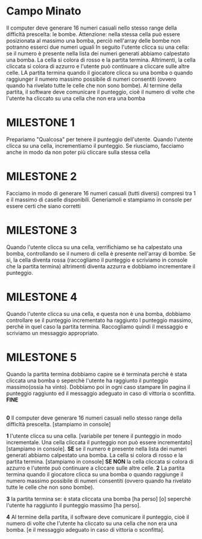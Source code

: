 # Campo Minato

Il computer deve generare 16 numeri casuali nello stesso range della difficltà prescelta: le bombe. Attenzione: nella stessa cella può essere posizionata al massimo una bomba, perciò nell'array delle bombe non potranno esserci due numeri uguali
In seguito l'utente clicca su una cella: se il numero è presente nella lista dei numeri generati abbiamo calpestato una bomba. La cella si colora di rosso e la partita termina. Altrimenti, la cella cliccata si colora di azzurro e l'utente può continuare  a cliccare sulle altre celle.
LA partita termina quando il giocatore clicca su una bomba o quando raggiunger il numero massimo possibile di numeri consentiti (ovvero quando ha rivelato tutte le celle che non sono bombe).
Al termine della partita, il software deve comunicare il punteggio, cioè il numero di volte che l'utente ha cliccato su una cella che non era una bomba
# MILESTONE 1
Prepariamo "Qualcosa" per tenere il punteggio dell'utente.
Quando l'utente clicca su una cella, incrementiamo il punteggio.
Se riusciamo, facciamo anche in modo da non poter più cliccare sulla stessa cella
# MILESTONE 2
Facciamo in modo di generare 16 numeri casuali (tutti diversi) compresi tra 1 e il massimo di caselle disponibili.
Generiamoli e stampiamo in console per essere certi che siano corretti
# MILESTONE 3
Quando l'utente clicca su una cella, verrifichiamo se ha calpestato una bomba, controllando se il numero di cella è presente nell'array di bombe.
Se si, la cella diventa rossa (raccogliamo il punteggio e scriviamo in console che la partita termina) altrimenti diventa azzurra e dobbiamo incrementare il punteggio.
# MILESTONE 4
Quando l'utente clicca su una cella, e questa non è una bomba, dobbiamo controllare se il punteggio incrementato ha raggiunto l punteggio massimo, perchè in quel caso la partita termina. Raccogliamo quindi il messaggio e scriviamo un messaggio appropriato.
# MILESTONE 5
Quando la partita termina dobbiamo capire se è terminata perchè è stata cliccata una bomba o seperchè l'utente ha raggiunto il punteggio massimo(ossia ha vinto). Dobbiamo poi in ogni caso stampare lin pagina il punteggio raggiunto ed il messaggio adeguato in caso di vittoria o sconfitta.
**FINE** 
<br>
<br>

**0** Il computer deve generare 16 numeri casuali nello stesso range della difficltà prescelta.
[stampiamo in console]

**1** l'utente clicca su una cella. [variabile per tenere il punteggio in modo incrementale. Una cella cliccata il punteggio non può essere incrementato] [stampiamo in console].
    **SE** se il numero è presente nella lista dei numeri generati abbiamo calpestato una bomba. La cella si colora di rosso e la partita termina. [stampiamo in console]
    **SE NON** la cella cliccata si colora di azzurro e l'utente può continuare  a cliccare sulle altre celle.
**2** La partita termina quando il giocatore clicca su una bomba o quando raggiunge il numero massimo possibile di numeri consentiti (ovvero quando ha rivelato tutte le celle che non sono bombe).

**3** la partita termina se: è stata cliccata una bomba [ha perso] [o] seperchè l'utente ha raggiunto il punteggio massimo [ha perso].

**4** Al termine della partita, il software deve comunicare il punteggio, cioè il numero di volte che l'utente ha cliccato su una cella che non era una bomba. [e il messaggio adeguato in caso di vittoria o sconfitta].